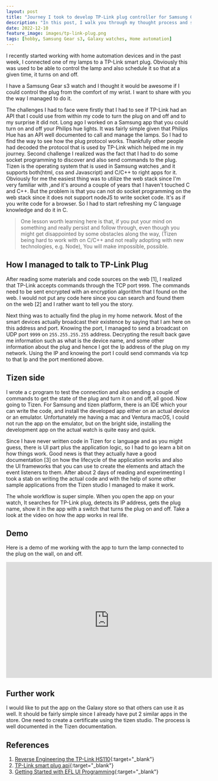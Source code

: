 ```yaml
---
layout: post
title: "Journey I took to develop TP-Link plug controller for Samsung Galaxy watches"
description: "In this post, I walk you through my thought process and system and coding to make it work."
date: 2022-12-10
feature_image: images/tp-link-plug.png
tags: [hobby, Samsung Gear s3, Galaxy watches, Home automation]
---
```


I recently started working with home automation devices and in the past week, I connected one of my lamps to a TP-Link smart plug. Obviously this was used to be able to control the lamp and also schedule it so that at a given time, it turns on and off.

I have a Samsung Gear s3 watch and I thought it would be awesome if I could control the plug from the comfort of my wrist. I want to share with you the way I managed to do it.

<!--more-->
The challenges I had to face were firstly that I had to see if TP-Link had an API that I could use from within my code to turn the plug on and off and to my surprise it did not. Long ago I worked on a Samsung app 
that you could turn on and off your Philips hue lights. It was fairly simple given that Philips Hue has an API well documented to call and manage the lamps. So I had to find the way to see how the plug protocol works.
Thankfully other people had decoded the protocol that is used by TP-Link which helped me in my journey. Second challenge I realized was the fact that I had to do some socket programming to discover and also send commands to the plug.
Tizen is the operating system that is used in Samsung watches ,and it supports both(html, css and Javascript) and C/C++ to right apps for it. Obviously for me the easiest thing was to utilize the web stack since I'm very familiar with ,and it's around a couple of years that I haven't touched C and C++. But the problem is that you can not do socket programming on the web stack since it does not support nodeJS to write socket code. It's as if you write code for a browser.
So I had to start refreshing my C language knowledge and do it in C.

> One lesson worth learning here is that, if you put your mind on something and really persist and follow through, even though you might get disappointed by some obstacles along the way,
>  (Tizen being hard to work with on C/C++ and not really adopting with new technologies, e.g. Node), You will make impossible, possible.


## How I managed to talk to TP-Link Plug
After reading some materials and code sources on the web [1], I realized that TP-Link accepts commands through the TCP port `9999`. The commands need to be sent encrypted with an encryption algorithm that I found on the web.
I would not put any code here since you can search and found them on the web [2] and I rather want to tell you the story.

Next thing was to actually find the plug in my home network. Most of the smart devices actually broadcast their existence by saying that I am here on this address and port. Knowing the port,
I managed to send a broadcast on UDP port `9999` on `255.255.255.255` address. Decrypting the result back gave me information such as what is the device name, and some other information about the plug and hence I got the Ip address of the plug on my network.
Using the IP and knowing the port I could send commands via tcp to that Ip and the port mentioned above.

## Tizen side
I wrote a c program to test the connection and also sending a couple of commands to get the state of the plug and turn it on and off, all good. Now going to Tizen. For Samsung and tizen platform,
 there is an IDE which your can write the code, and install the developed app either on an actual device or an emulator. Unfortunately me having a mac and Ventura macOS, I could not run the app 
on the emulator, but on the bright side, installing the development app on the actual watch is quite easy and quick.

Since I have never written code in Tizen for c language and as you might guess, there is UI part plus the application logic, so I had to go learn a bit on how things work. Good news is that 
they actually have a good documentation [3] on how the lifecycle of the application works and also the UI frameworks that you can use to create the elements and attach the event listeners to them.
After about 2 days of reading and experimenting I took a stab on writing the actual code and with the help of some other sample applications from the Tizen studio I managed to make it work.

The whole workflow is super simple. When you open the app on your watch, It searches for TP-Link plug, detects its IP address, gets the plug name, show it in the app with a switch that turns the plug on and off.
Take a look at the video on how the app works in real life.

## Demo
Here is a demo of me working with the app to turn the lamp connected to the plug on the wall, on and off.
<iframe width="560" height="315" src="https://www.youtube.com/embed/JDAjv9oCkUk" title="YouTube video player" frameborder="0" allow="accelerometer; autoplay; clipboard-write; encrypted-media; gyroscope; picture-in-picture" allowfullscreen></iframe>

## Further work
I would like to put the app on the Galaxy store so that others can use it as well. It should be fairly simple since I already have put 2 similar apps in the store. One need to create a certificate using
the tizen studio. The process is well documented in the Tizen documentation.
## References
1. [Reverse Engineering the TP-Link HS110](https://www.softscheck.com/en/blog/tp-link-reverse-engineering/){:target="_blank"}
2. [TP-Link smart plug api](https://github.com/BobNisco/tplink-smartplug-api){:target="_blank"}
3. [Getting Started with EFL UI Programming](https://docs.tizen.org/application/native/guides/ui/efl/getting-started/){:target="_blank"}
